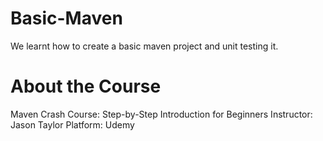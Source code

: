 # Basic-Maven
We learnt how to create a basic maven project and unit testing it.

# About the Course
Maven Crash Course: Step-by-Step Introduction for Beginners 
Instructor: Jason Taylor
Platform: Udemy

